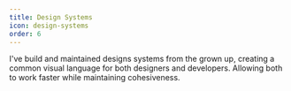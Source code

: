 ```yaml
---
title: Design Systems
icon: design-systems
order: 6
---
```


I've build and maintained designs systems from the grown up, creating a common visual language for both designers and developers. Allowing both to work faster while maintaining cohesiveness.
